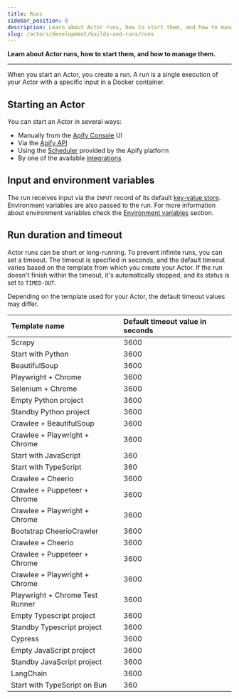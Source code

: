```yaml
---
title: Runs
sidebar_position: 8
description: Learn about Actor runs, how to start them, and how to manage them.
slug: /actors/development/builds-and-runs/runs
---
```


**Learn about Actor runs, how to start them, and how to manage them.**

---

When you start an Actor, you create a run. A run is a single execution of your Actor with a specific input in a Docker container.

## Starting an Actor

You can start an Actor in several ways:

- Manually from the [Apify Console](https://console.apify.com/actors) UI
- Via the [Apify API](https://docs.apify.com/api/v2#/reference/actors/run-collection/run-actor)
- Using the [Scheduler](../../../schedules.md) provided by the Apify platform
- By one of the available [integrations](../../../integrations/index.mdx)

## Input and environment variables

The run receives input via the `INPUT` record of its default [key-value store](../../../storage/key_value_store.md). Environment variables are also passed to the run. For more information about environment variables check the [Environment variables](../programming_interface/environment_variables.md) section.

## Run duration and timeout

Actor runs can be short or long-running. To prevent infinite runs, you can set a timeout. The timeout is specified in seconds, and the default timeout varies based on the template from which you create your Actor. If the run doesn't finish within the timeout, it's automatically stopped, and its status is set to `TIMED-OUT`.

Depending on the template used for your Actor, the default timeout values may differ.

| Template name | Default timeout value in seconds |
|:---|:---|
| Scrapy | 3600 |
| Start with Python | 3600 |
| BeautifulSoup | 3600 |
| Playwright + Chrome | 3600 |
| Selenium + Chrome | 3600 |
| Empty Python project | 3600 |
| Standby Python project | 3600 |
| Crawlee + BeautifulSoup | 3600 |
| Crawlee + Playwright + Chrome | 3600 |
| Start with JavaScript | 360 |
| Start with TypeScript | 360 |
| Crawlee + Cheerio | 3600 |
| Crawlee + Puppeteer + Chrome | 3600 |
| Crawlee + Playwright + Chrome | 3600 |
| Bootstrap CheerioCrawler | 3600 |
| Crawlee + Cheerio | 3600 |
| Crawlee + Puppeteer + Chrome | 3600 |
| Crawlee + Playwright + Chrome| 3600 |
| Playwright + Chrome Test Runner | 3600 |
| Empty Typescript project | 3600 |
| Standby Typescript project  | 3600 |
| Cypress | 3600 |
| Empty JavaScript project | 3600 |
| Standby JavaScript project | 3600  |
| LangChain | 3600 |
| Start with TypeScript on Bun | 360 |

